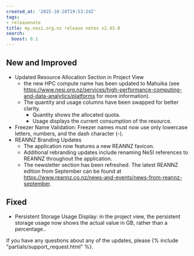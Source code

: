 ```yaml
---
created_at: '2025-10-28T19:53:24Z'
tags:
- releasenote
title: my.nesi.org.nz release notes v2.43.0
search:
  boost: 0.1
---
```


## New and Improved
- Updated Resource Allocation Section in Project View 
  - the new HPC compute name has been updated to Mahuika (see https://www.nesi.org.nz/services/high-performance-computing-and-data-analytics/platforms for more information).
  - The quantity and usage columns have been swapped for better clarity.
    - Quantity shows the allocated quota.
    - Usage displays the current consumption of the resource.
- Freezer Name Validation: Freezer names must now use only lowercase letters, numbers, and the dash character (-).
- REANNZ Branding Updates
  - The application now features a new REANNZ favicon.
  - Additional rebranding updates include renaming NeSI references to REANNZ throughout the application.
  - The newsletter section has been refreshed. The latest REANNZ edition from September can be found at https://www.reannz.co.nz/news-and-events/news-from-reannz-september.

## Fixed
- Persistent Storage Usage Display: in the project view, the persistent storage usage now shows the actual value in GB, rather than a percentage..

If you have any questions about any of the updates, please
{% include "partials/support_request.html" %}.
